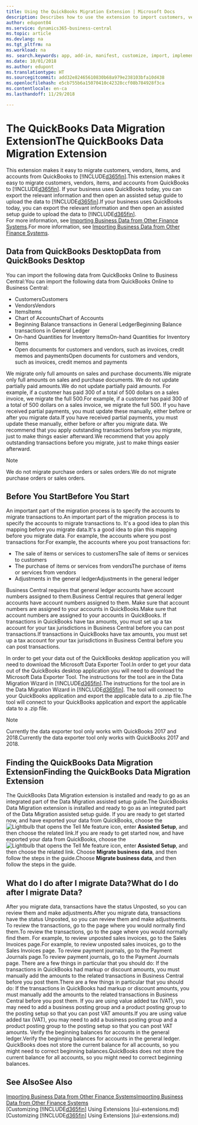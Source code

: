 ```yaml
---
title: Using the QuickBooks Migration Extension | Microsoft Docs
description: Describes how to use the extension to import customers, vendors, items, and accounts from QuickBooks Desktop to Business Central.
author: edupont04
ms.service: dynamics365-business-central
ms.topic: article
ms.devlang: na
ms.tgt_pltfrm: na
ms.workload: na
ms. search.keywords: app, add-in, manifest, customize, import, implement
ms.date: 10/01/2018
ms.author: edupont
ms.translationtype: HT
ms.sourcegitcommit: add32e82465610830b68a979e238103bfa10d438
ms.openlocfilehash: e5cb755b6a15070410c42328ccf08b784928f3ca
ms.contentlocale: en-ca
ms.lasthandoff: 11/29/2018

---
```


# <a name="the-quickbooks-data-migration-extension"></a><span data-ttu-id="4bb15-103">The QuickBooks Data Migration Extension</span><span class="sxs-lookup"><span data-stu-id="4bb15-103">The QuickBooks Data Migration Extension</span></span>
<span data-ttu-id="4bb15-104">This extension makes it easy to migrate customers, vendors, items, and accounts from QuickBooks to [!INCLUDE[d365fin](includes/d365fin_md.md)].</span><span class="sxs-lookup"><span data-stu-id="4bb15-104">This extension makes it easy to migrate customers, vendors, items, and accounts from QuickBooks to [!INCLUDE[d365fin](includes/d365fin_md.md)].</span></span> <span data-ttu-id="4bb15-105">If your business uses QuickBooks today, you can export the relevant information and then open an assisted setup guide to upload the data to [!INCLUDE[d365fin](includes/d365fin_md.md)].</span><span class="sxs-lookup"><span data-stu-id="4bb15-105">If your business uses QuickBooks today, you can export the relevant information and then open an assisted setup guide to upload the data to [!INCLUDE[d365fin](includes/d365fin_md.md)].</span></span>  
<span data-ttu-id="4bb15-106">For more information, see [Importing Business Data from Other Finance Systems](across-import-data-configuration-packages.md).</span><span class="sxs-lookup"><span data-stu-id="4bb15-106">For more information, see [Importing Business Data from Other Finance Systems](across-import-data-configuration-packages.md).</span></span>

## <a name="data-from-quickbooks-desktop"></a><span data-ttu-id="4bb15-107">Data from QuickBooks Desktop</span><span class="sxs-lookup"><span data-stu-id="4bb15-107">Data from QuickBooks Desktop</span></span>
 
<span data-ttu-id="4bb15-108">You can import the following data from QuickBooks Online to Business Central:</span><span class="sxs-lookup"><span data-stu-id="4bb15-108">You can import the following data from QuickBooks Online to Business Central:</span></span>

- <span data-ttu-id="4bb15-109">Customers</span><span class="sxs-lookup"><span data-stu-id="4bb15-109">Customers</span></span>  
- <span data-ttu-id="4bb15-110">Vendors</span><span class="sxs-lookup"><span data-stu-id="4bb15-110">Vendors</span></span>  
- <span data-ttu-id="4bb15-111">Items</span><span class="sxs-lookup"><span data-stu-id="4bb15-111">Items</span></span>  
- <span data-ttu-id="4bb15-112">Chart of Accounts</span><span class="sxs-lookup"><span data-stu-id="4bb15-112">Chart of Accounts</span></span>  
- <span data-ttu-id="4bb15-113">Beginning Balance transactions in General Ledger</span><span class="sxs-lookup"><span data-stu-id="4bb15-113">Beginning Balance transactions in General Ledger</span></span>  
- <span data-ttu-id="4bb15-114">On-hand Quantities for Inventory Items</span><span class="sxs-lookup"><span data-stu-id="4bb15-114">On-hand Quantities for Inventory Items</span></span>  
- <span data-ttu-id="4bb15-115">Open documents for customers and vendors, such as invoices, credit memos and payments</span><span class="sxs-lookup"><span data-stu-id="4bb15-115">Open documents for customers and vendors, such as invoices, credit memos and payments</span></span>  

<span data-ttu-id="4bb15-116">We migrate only full amounts on sales and purchase documents.</span><span class="sxs-lookup"><span data-stu-id="4bb15-116">We migrate only full amounts on sales and purchase documents.</span></span> <span data-ttu-id="4bb15-117">We do not update partially paid amounts.</span><span class="sxs-lookup"><span data-stu-id="4bb15-117">We do not update partially paid amounts.</span></span> <span data-ttu-id="4bb15-118">For example, if a customer has paid 300 of a total of 500 dollars on a sales invoice, we migrate the full 500.</span><span class="sxs-lookup"><span data-stu-id="4bb15-118">For example, if a customer has paid 300 of a total of 500 dollars on a sales invoice, we migrate the full 500.</span></span> <span data-ttu-id="4bb15-119">If you have received partial payments, you must update these manually, either before or after you migrate data.</span><span class="sxs-lookup"><span data-stu-id="4bb15-119">If you have received partial payments, you must update these manually, either before or after you migrate data.</span></span> <span data-ttu-id="4bb15-120">We recommend that you apply outstanding transactions before you migrate, just to make things easier afterward.</span><span class="sxs-lookup"><span data-stu-id="4bb15-120">We recommend that you apply outstanding transactions before you migrate, just to make things easier afterward.</span></span>

> [!NOTE]
> <span data-ttu-id="4bb15-121">We do not migrate purchase orders or sales orders.</span><span class="sxs-lookup"><span data-stu-id="4bb15-121">We do not migrate purchase orders or sales orders.</span></span>

## <a name="before-you-start"></a><span data-ttu-id="4bb15-122">Before You Start</span><span class="sxs-lookup"><span data-stu-id="4bb15-122">Before You Start</span></span>
<span data-ttu-id="4bb15-123">An important part of the migration process is to specify the accounts to migrate transactions to.</span><span class="sxs-lookup"><span data-stu-id="4bb15-123">An important part of the migration process is to specify the accounts to migrate transactions to.</span></span> <span data-ttu-id="4bb15-124">It's a good idea to plan this mapping before you migrate data.</span><span class="sxs-lookup"><span data-stu-id="4bb15-124">It's a good idea to plan this mapping before you migrate data.</span></span> <span data-ttu-id="4bb15-125">For example, the accounts where you post transactions for:</span><span class="sxs-lookup"><span data-stu-id="4bb15-125">For example, the accounts where you post transactions for:</span></span>

- <span data-ttu-id="4bb15-126">The sale of items or services to customers</span><span class="sxs-lookup"><span data-stu-id="4bb15-126">The sale of items or services to customers</span></span>  
- <span data-ttu-id="4bb15-127">The purchase of items or services from vendors</span><span class="sxs-lookup"><span data-stu-id="4bb15-127">The purchase of items or services from vendors</span></span>  
- <span data-ttu-id="4bb15-128">Adjustments in the general ledger</span><span class="sxs-lookup"><span data-stu-id="4bb15-128">Adjustments in the general ledger</span></span>  

<span data-ttu-id="4bb15-129">Business Central requires that general ledger accounts have account numbers assigned to them.</span><span class="sxs-lookup"><span data-stu-id="4bb15-129">Business Central requires that general ledger accounts have account numbers assigned to them.</span></span> <span data-ttu-id="4bb15-130">Make sure that account numbers are assigned to your accounts in QuickBooks.</span><span class="sxs-lookup"><span data-stu-id="4bb15-130">Make sure that account numbers are assigned to your accounts in QuickBooks.</span></span>
<span data-ttu-id="4bb15-131">If transactions in QuickBooks have tax amounts, you must set up a tax account for your tax jurisdictions in Business Central before you can post transactions.</span><span class="sxs-lookup"><span data-stu-id="4bb15-131">If transactions in QuickBooks have tax amounts, you must set up a tax account for your tax jurisdictions in Business Central before you can post transactions.</span></span>

<span data-ttu-id="4bb15-132">In order to get your data out of the QuickBooks desktop application you will need to download the Microsoft Data Exporter Tool.</span><span class="sxs-lookup"><span data-stu-id="4bb15-132">In order to get your data out of the QuickBooks desktop application you will need to download the Microsoft Data Exporter Tool.</span></span>  <span data-ttu-id="4bb15-133">The instructions for the tool are in the Data Migration Wizard in [!INCLUDE[d365fin](includes/d365fin_md.md)].</span><span class="sxs-lookup"><span data-stu-id="4bb15-133">The instructions for the tool are in the Data Migration Wizard in [!INCLUDE[d365fin](includes/d365fin_md.md)].</span></span> <span data-ttu-id="4bb15-134">The tool will connect to your QuickBooks application and export the applicable data to a .zip file.</span><span class="sxs-lookup"><span data-stu-id="4bb15-134">The tool will connect to your QuickBooks application and export the applicable data to a .zip file.</span></span>  

> [!NOTE]
> <span data-ttu-id="4bb15-135">Currently the data exporter tool only works with QuickBooks 2017 and 2018.</span><span class="sxs-lookup"><span data-stu-id="4bb15-135">Currently the data exporter tool only works with QuickBooks 2017 and 2018.</span></span>

## <a name="finding-the-quickbooks-data-migration-extension"></a><span data-ttu-id="4bb15-136">Finding the QuickBooks Data Migration Extension</span><span class="sxs-lookup"><span data-stu-id="4bb15-136">Finding the QuickBooks Data Migration Extension</span></span>
<span data-ttu-id="4bb15-137">The QuickBooks Data Migration extension is installed and ready to go as an integrated part of the Data Migration assisted setup guide.</span><span class="sxs-lookup"><span data-stu-id="4bb15-137">The QuickBooks Data Migration extension is installed and ready to go as an integrated part of the Data Migration assisted setup guide.</span></span> <span data-ttu-id="4bb15-138">If you are ready to get started now, and have exported your data from QuickBooks, choose the ![Lightbulb that opens the Tell Me feature](media/ui-search/search_small.png "Tell me what you want to do") icon, enter **Assisted Setup**, and then choose the related link.</span><span class="sxs-lookup"><span data-stu-id="4bb15-138">If you are ready to get started now, and have exported your data from QuickBooks, choose the ![Lightbulb that opens the Tell Me feature](media/ui-search/search_small.png "Tell me what you want to do") icon, enter **Assisted Setup**, and then choose the related link.</span></span> <span data-ttu-id="4bb15-139">Choose **Migrate business data**, and then follow the steps in the guide.</span><span class="sxs-lookup"><span data-stu-id="4bb15-139">Choose **Migrate business data**, and then follow the steps in the guide.</span></span>  

## <a name="what-do-i-do-after-i-migrate-data"></a><span data-ttu-id="4bb15-140">What do I do after I migrate Data?</span><span class="sxs-lookup"><span data-stu-id="4bb15-140">What do I do after I migrate Data?</span></span>
<span data-ttu-id="4bb15-141">After you migrate data, transactions have the status Unposted, so you can review them and make adjustments.</span><span class="sxs-lookup"><span data-stu-id="4bb15-141">After you migrate data, transactions have the status Unposted, so you can review them and make adjustments.</span></span> <span data-ttu-id="4bb15-142">To review the transactions, go to the page where you would normally find them.</span><span class="sxs-lookup"><span data-stu-id="4bb15-142">To review the transactions, go to the page where you would normally find them.</span></span> <span data-ttu-id="4bb15-143">For example, to review unposted sales invoices, go to the Sales Invoices page.</span><span class="sxs-lookup"><span data-stu-id="4bb15-143">For example, to review unposted sales invoices, go to the Sales Invoices page.</span></span> <span data-ttu-id="4bb15-144">To review payment journals, go to the Payment Journals page.</span><span class="sxs-lookup"><span data-stu-id="4bb15-144">To review payment journals, go to the Payment Journals page.</span></span>
<span data-ttu-id="4bb15-145">There are a few things in particular that you should do: If the transactions in QuickBooks had markup or discount amounts, you must manually add the amounts to the related transactions in Business Central before you post them.</span><span class="sxs-lookup"><span data-stu-id="4bb15-145">There are a few things in particular that you should do: If the transactions in QuickBooks had markup or discount amounts, you must manually add the amounts to the related transactions in Business Central before you post them.</span></span>
<span data-ttu-id="4bb15-146">If you are using value added tax (VAT), you may need to add a business posting group and a product posting group to the posting setup so that you can post VAT amounts.</span><span class="sxs-lookup"><span data-stu-id="4bb15-146">If you are using value added tax (VAT), you may need to add a business posting group and a product posting group to the posting setup so that you can post VAT amounts.</span></span>
<span data-ttu-id="4bb15-147">Verify the beginning balances for accounts in the general ledger.</span><span class="sxs-lookup"><span data-stu-id="4bb15-147">Verify the beginning balances for accounts in the general ledger.</span></span> <span data-ttu-id="4bb15-148">QuickBooks does not store the current balance for all accounts, so you might need to correct beginning balances.</span><span class="sxs-lookup"><span data-stu-id="4bb15-148">QuickBooks does not store the current balance for all accounts, so you might need to correct beginning balances.</span></span>

## <a name="see-also"></a><span data-ttu-id="4bb15-149">See Also</span><span class="sxs-lookup"><span data-stu-id="4bb15-149">See Also</span></span>
[<span data-ttu-id="4bb15-150">Importing Business Data from Other Finance Systems</span><span class="sxs-lookup"><span data-stu-id="4bb15-150">Importing Business Data from Other Finance Systems</span></span>](across-import-data-configuration-packages.md)  
<span data-ttu-id="4bb15-151">[Customizing [!INCLUDE[d365fin](includes/d365fin_md.md)] Using Extensions ](ui-extensions.md)</span><span class="sxs-lookup"><span data-stu-id="4bb15-151">[Customizing [!INCLUDE[d365fin](includes/d365fin_md.md)] Using Extensions ](ui-extensions.md)</span></span>  

